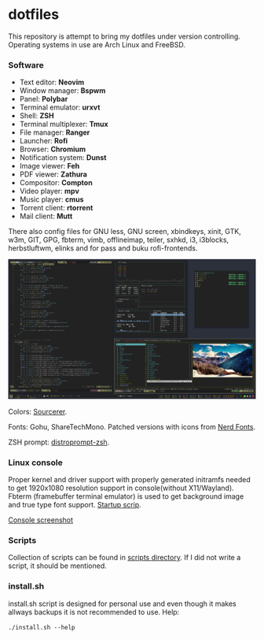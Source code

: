# dotfiles

This repository is attempt to bring my dotfiles under version controlling. Operating systems in use are Arch Linux and FreeBSD.

### Software

+ Text editor:          **Neovim**
+ Window manager:       **Bspwm**
+ Panel:                **Polybar**
+ Terminal emulator:    **urxvt**
+ Shell:                **ZSH**
+ Terminal multiplexer: **Tmux**
+ File manager:         **Ranger**
+ Launcher:             **Rofi**
+ Browser:              **Chromium**
+ Notification system:  **Dunst**
+ Image viewer:         **Feh**
+ PDF viewer:           **Zathura**
+ Compositor:           **Compton**
+ Video player:         **mpv**
+ Music player:         **cmus**
+ Torrent client:       **rtorrent**
+ Mail client:          **Mutt**

There also config files for GNU less, GNU screen, xbindkeys, xinit, GTK, w3m, GIT, GPG, fbterm, vimb, offlineimap, teiler, sxhkd, i3, i3blocks, herbstluftwm, elinks and for pass and buku rofi-frontends.

![Screenshot](screenshots/screenshot.png?raw=true)

Colors: [Sourcerer](https://github.com/xero/sourcerer).

Fonts: Gohu, ShareTechMono. Patched versions with icons from [Nerd Fonts](https://github.com/ryanoasis/nerd-fonts).

ZSH prompt: [distroprompt-zsh](https://github.com/mjturt/distroprompt-zsh).

### Linux console

Proper kernel and driver support with properly generated initramfs needed to get 1920x1080 resolution support in console(without X11/Wayland). Fbterm (framebuffer terminal emulator) is used to get background image and true type font support. [Startup scrip](scripts/bin/fb).

[Console screenshot](screenshots/console.png?raw=true)

### Scripts

Collection of scripts can be found in [scripts directory](scripts). If I did not write a script, it should be mentioned.

### install.sh

install.sh script is designed for personal use and even though it makes allways backups it is not recommended to use. Help:
```
./install.sh --help
```
